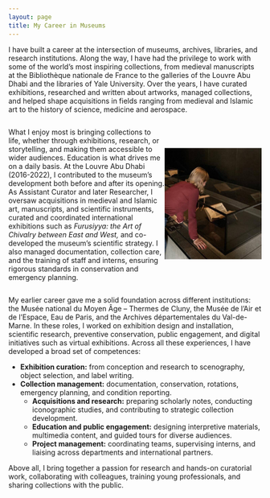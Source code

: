 ```yaml
---
layout: page
title: My Career in Museums
---
```


I have built a career at the intersection of museums, archives, libraries, and research institutions. Along the way, I have had the privilege to work with some of the world’s most inspiring collections, from medieval manuscripts at the Bibliothèque nationale de France to the galleries of the Louvre Abu Dhabi and the libraries of Yale University. Over the years, I have curated exhibitions, researched and written about artworks, managed collections, and helped shape acquisitions in fields ranging from medieval and Islamic art to the history of science, medicine and aerospace.

<div style="display: flex; align-items: center;">

What I enjoy most is bringing collections to life, whether through exhibitions, research, or storytelling, and making them accessible to wider audiences. Education is what drives me on a daily basis. At the Louvre Abu Dhabi (2016-2022), I contributed to the museum’s development both before and after its opening. As Assistant Curator and later Researcher, I oversaw acquisitions in medieval and Islamic art, manuscripts, and scientific instruments, curated and coordinated international exhibitions such as *Furusiyya: the Art of Chivalry between East and West,* and co-developed the museum’s scientific strategy. I also managed documentation, collection care, and the training of staff and interns, ensuring rigorous standards in conservation and emergency planning.

  <a href="/assets/img/LAD.jpg" data-lightbox="PBP" data-title="Louvre Abu Dhabi ©Beverly Galdamez">
    <img src="/assets/img/LAD.jpg" title="Louvre Abu Dhabi ©Beverly Galdamez" style="width: 3000px; margin-right: 150px;">
  </a>
  
</div>

My earlier career gave me a solid foundation across different institutions: the Musée national du Moyen Âge – Thermes de Cluny, the Musée de l’Air et de l’Espace, Eau de Paris, and the Archives départementales du Val-de-Marne. In these roles, I worked on exhibition design and installation, scientific research, preventive conservation, public engagement, and digital initiatives such as virtual exhibitions. Across all these experiences, I have developed a broad set of competences:
  - **Exhibition curation:** from conception and research to scenography, object selection, and label writing.
  - **Collection management:** documentation, conservation, rotations, emergency planning, and condition reporting.
	- **Acquisitions and research:** preparing scholarly notes, conducting iconographic studies, and contributing to strategic collection development.
	- **Education and public engagement:** designing interpretive materials, multimedia content, and guided tours for diverse audiences.
	- **Project management:** coordinating teams, supervising interns, and liaising across departments and international partners.

Above all, I bring together a passion for research and hands-on curatorial work, collaborating with colleagues, training young professionals, and sharing collections with the public.